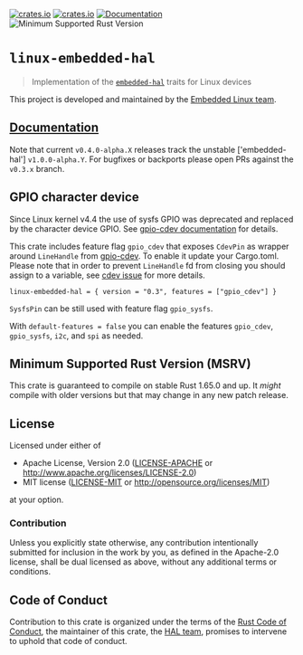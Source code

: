 [![crates.io](https://img.shields.io/crates/d/linux-embedded-hal.svg)](https://crates.io/crates/linux-embedded-hal)
[![crates.io](https://img.shields.io/crates/v/linux-embedded-hal.svg)](https://crates.io/crates/linux-embedded-hal)
[![Documentation](https://docs.rs/linux-embedded-hal/badge.svg)](https://docs.rs/linux-embedded-hal)
![Minimum Supported Rust Version](https://img.shields.io/badge/rustc-1.65+-blue.svg)

# `linux-embedded-hal`

> Implementation of the [`embedded-hal`] traits for Linux devices

This project is developed and maintained by the [Embedded Linux team][team].

[`embedded-hal`]: https://crates.io/crates/embedded-hal

## [Documentation](https://docs.rs/linux-embedded-hal)

Note that current `v0.4.0-alpha.X` releases track the unstable ['embedded-hal'] `v1.0.0-alpha.Y`.
For bugfixes or backports please open PRs against the `v0.3.x` branch.

## GPIO character device

Since Linux kernel v4.4 the use of sysfs GPIO was deprecated and replaced by the character device GPIO.
See [gpio-cdev documentation](https://github.com/rust-embedded/gpio-cdev#sysfs-gpio-vs-gpio-character-device) for details.

This crate includes feature flag `gpio_cdev` that exposes `CdevPin` as wrapper around `LineHandle` from [gpio-cdev](https://crates.io/crates/gpio-cdev).
To enable it update your Cargo.toml. Please note that in order to prevent `LineHandle` fd from closing you should
assign to a variable, see [cdev issue](https://github.com/rust-embedded/gpio-cdev/issues/29) for more details.
```
linux-embedded-hal = { version = "0.3", features = ["gpio_cdev"] }
```

`SysfsPin` can be still used with feature flag `gpio_sysfs`.

With `default-features = false` you can enable the features `gpio_cdev`, `gpio_sysfs`, `i2c`, and `spi` as needed.

## Minimum Supported Rust Version (MSRV)

This crate is guaranteed to compile on stable Rust 1.65.0 and up. It *might*
compile with older versions but that may change in any new patch release.

## License

Licensed under either of

- Apache License, Version 2.0 ([LICENSE-APACHE](LICENSE-APACHE) or
  http://www.apache.org/licenses/LICENSE-2.0)
- MIT license ([LICENSE-MIT](LICENSE-MIT) or http://opensource.org/licenses/MIT)

at your option.

### Contribution

Unless you explicitly state otherwise, any contribution intentionally submitted
for inclusion in the work by you, as defined in the Apache-2.0 license, shall be
dual licensed as above, without any additional terms or conditions.

## Code of Conduct

Contribution to this crate is organized under the terms of the [Rust Code of
Conduct][CoC], the maintainer of this crate, the [HAL team][team], promises
to intervene to uphold that code of conduct.

[CoC]: CODE_OF_CONDUCT.md
[team]: https://github.com/rust-embedded/wg/#the-embedded-linux-team
